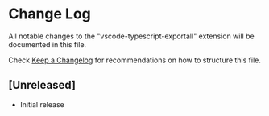# Change Log

All notable changes to the "vscode-typescript-exportall" extension will be documented in this file.

Check [Keep a Changelog](http://keepachangelog.com/) for recommendations on how to structure this file.

## [Unreleased]

- Initial release